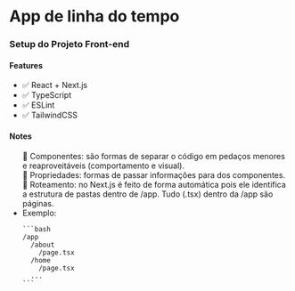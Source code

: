 # App de linha do tempo

### Setup do Projeto Front-end

#### Features
<ul>
  <li>✅ React + Next.js</li>
  <li>✅ TypeScript</li>
  <li>✅ ESLint</li>
  <li>✅ TailwindCSS</li>
</ul>

#### Notes
<ul>
  <li style="list-style-type: none">📌
    Componentes: são formas de separar o código em pedaços menores e reaproveitáveis (comportamento e visual).
  </li>
  <li style="list-style-type: none">📌
    Propriedades: formas de passar informações para dos componentes.
  </li>
  <li style="list-style-type: none">📌
    Roteamento: no Next.js é feito de forma automática pois ele identifica a estrutura de pastas dentro de /app. Tudo
    (.tsx) dentro da /app são páginas.
  </li>

  <li>
    Exemplo:
  </li>

    ```bash
    /app
      /about
        /page.tsx
      /home
        /page.tsx
      ...
    ```
</ul>